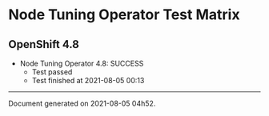 
Node Tuning Operator Test Matrix
================================

OpenShift 4.8
-------------


* Node Tuning Operator 4.8: SUCCESS
  - Test passed
  - Test finished at 2021-08-05 00:13


---
Document generated on 2021-08-05 04h52.
